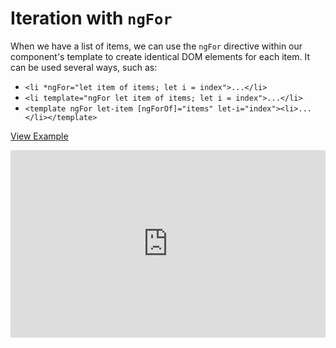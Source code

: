 # Iteration with `ngFor`

When we have a list of items, we can use the `ngFor` directive within our component's template to create identical DOM elements for each item. It can be used several ways, such as:

- `<li *ngFor="let item of items; let i = index">...</li>`
- `<li template="ngFor let item of items; let i = index">...</li>`
- `<template ngFor let-item [ngForOf]="items" let-i="index"><li>...</li></template>`

[View Example](http://plnkr.co/edit/ocL5lDcXwW4BDSqGNBeD?p=preview)

<iframe class="no-pdf" style="width: 100%; height: 300px" src="http://embed.plnkr.co/ocL5lDcXwW4BDSqGNBeD/" frameborder="0" allowfullscren="allowfullscren"></iframe>

